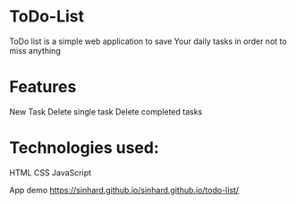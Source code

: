 # ToDo-List
ToDo list is a simple web application to save Your daily tasks in order not to miss anything

# Features 
New Task
Delete single task
Delete completed tasks
  
# Technologies used:
HTML
CSS
JavaScript 

App demo
https://sinhard.github.io/sinhard.github.io/todo-list/
